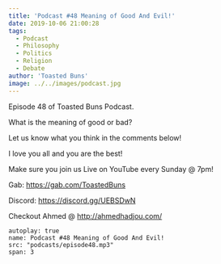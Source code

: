 ```yaml
---
title: 'Podcast #48 Meaning of Good And Evil!'
date: 2019-10-06 21:00:28
tags:
  - Podcast
  - Philosophy
  - Politics
  - Religion
  - Debate
author: 'Toasted Buns'
image: ../../images/podcast.jpg
---
```

Episode 48 of Toasted Buns Podcast.

What is the meaning of good or bad?

Let us know what you think in the comments below!

I love you all and you are the best!

Make sure you join us Live on YouTube every Sunday @ 7pm!

Gab: https://gab.com/ToastedBuns

Discord: https://discord.gg/UEBSDwN

Checkout Ahmed @ http://ahmedhadjou.com/

<script async src="//pagead2.googlesyndication.com/pagead/js/adsbygoogle.js"></script><ins class="adsbygoogle" style="display:block; text-align:center;"  data-ad-layout="in-article"  data-ad-format="fluid"  data-ad-client="ca-pub-2164900147810573"  data-ad-slot="8817307412"></ins><script>(adsbygoogle = window.adsbygoogle || []).push({});</script>


```audio
autoplay: true
name: Podcast #48 Meaning of Good And Evil!
src: "podcasts/episode48.mp3"
span: 3
```
